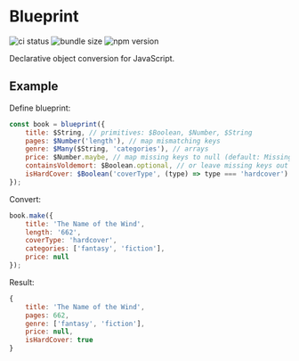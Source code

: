 # Blueprint

![ci status](https://github.com/henningway/blueprint/actions/workflows/main.yml/badge.svg)
![bundle size](https://badgen.net/bundlephobia/minzip/@henningway/blueprint)
![npm version](https://badgen.net/npm/v/@henningway/blueprint)

Declarative object conversion for JavaScript.

## Example

Define blueprint:

```javascript
const book = blueprint({
    title: $String, // primitives: $Boolean, $Number, $String
    pages: $Number('length'), // map mismatching keys
    genre: $Many($String, 'categories'), // arrays
    price: $Number.maybe, // map missing keys to null (default: MissingKeyError) by chaining `.maybe`
    containsVoldemort: $Boolean.optional, // or leave missing keys out by chaining `.optional`
    isHardCover: $Boolean('coverType', (type) => type === 'hardcover') // provide conversion logic beyond simple casting with mutators
});
```

Convert:

```javascript
book.make({
    title: 'The Name of the Wind',
    length: '662',
    coverType: 'hardcover',
    categories: ['fantasy', 'fiction'],
    price: null
});
```

Result:

```javascript
{
    title: 'The Name of the Wind',
    pages: 662,
    genre: ['fantasy', 'fiction'],
    price: null,
    isHardCover: true
}
```
